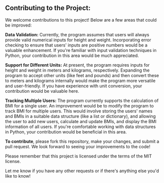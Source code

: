 ## Contributing to the Project:

We welcome contributions to this project! Below are a few areas that could be improved:

**Data Validation:** Currently, the program assumes that users will always provide valid numerical inputs for height and weight. Incorporating error checking to ensure that users' inputs are positive numbers would be a valuable enhancement. If you're familiar with input validation techniques in Python, your contribution in this area would be much appreciated.

**Support for Different Units:** At present, the program requires inputs for height and weight in meters and kilograms, respectively. Expanding the program to accept other units (like feet and pounds) and then convert these to meters and kilograms internally would make the program more versatile and user-friendly. If you have experience with unit conversion, your contribution would be valuable here.

**Tracking Multiple Users:** The program currently supports the calculation of BMI for a single user. An improvement would be to modify the program to track BMI for multiple users. This would involve storing the users' names and BMIs in a suitable data structure (like a list or dictionary), and allowing the user to add new users, calculate and update BMIs, and display the BMI information of all users. If you're comfortable working with data structures in Python, your contribution would be beneficial in this area.

**To contribute**, please fork this repository, make your changes, and submit a pull request. We look forward to seeing your improvements to the code!

Please remember that this project is licensed under the terms of the MIT license.

Let me know if you have any other requests or if there's anything else you'd like to know!